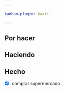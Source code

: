 ```yaml
---

kanban-plugin: basic

---
```


## Por hacer



## Haciendo



## Hecho

- [x] comprar supermercado


